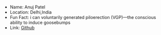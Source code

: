 - Name: Anuj Patel
- Location: Delhi,India
- Fun Fact: i can voluntarily generated piloerection (VGP)—the conscious ability to induce goosebumps
- Link: [Github](https//github.com/anujpatel224)

